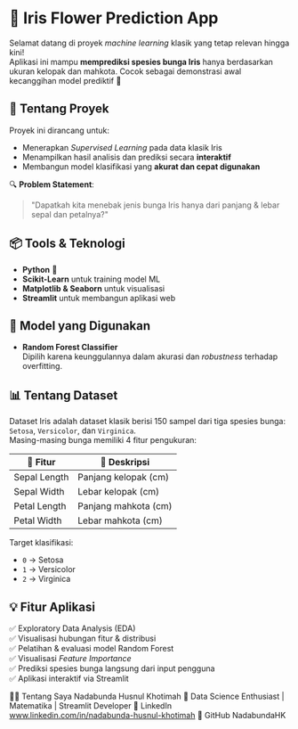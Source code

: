 # 🌺 Iris Flower Prediction App

Selamat datang di proyek *machine learning* klasik yang tetap relevan hingga kini!  
Aplikasi ini mampu **memprediksi spesies bunga Iris** hanya berdasarkan ukuran kelopak dan mahkota. Cocok sebagai demonstrasi awal kecanggihan model prediktif 🌟

## 🚀 Tentang Proyek

Proyek ini dirancang untuk:
- Menerapkan *Supervised Learning* pada data klasik Iris
- Menampilkan hasil analisis dan prediksi secara **interaktif**
- Membangun model klasifikasi yang **akurat dan cepat digunakan**

🔍 **Problem Statement**:  
> "Dapatkah kita menebak jenis bunga Iris hanya dari panjang & lebar sepal dan petalnya?"

## 📦 Tools & Teknologi

- **Python** 🐍
- **Scikit-Learn** untuk training model ML
- **Matplotlib & Seaborn** untuk visualisasi
- **Streamlit** untuk membangun aplikasi web

## 🧠 Model yang Digunakan

- **Random Forest Classifier**  
  Dipilih karena keunggulannya dalam akurasi dan *robustness* terhadap overfitting.

## 📊 Tentang Dataset

Dataset Iris adalah dataset klasik berisi 150 sampel dari tiga spesies bunga:  
`Setosa`, `Versicolor`, dan `Virginica`.  
Masing-masing bunga memiliki 4 fitur pengukuran:

| 🌼 Fitur         | 📏 Deskripsi             |
|------------------|--------------------------|
| Sepal Length     | Panjang kelopak (cm)     |
| Sepal Width      | Lebar kelopak (cm)       |
| Petal Length     | Panjang mahkota (cm)     |
| Petal Width      | Lebar mahkota (cm)       |

Target klasifikasi:
- `0` → Setosa  
- `1` → Versicolor  
- `2` → Virginica

## 💡 Fitur Aplikasi

✅ Exploratory Data Analysis (EDA)  
✅ Visualisasi hubungan fitur & distribusi  
✅ Pelatihan & evaluasi model Random Forest  
✅ Visualisasi *Feature Importance*  
✅ Prediksi spesies bunga langsung dari input pengguna  
✅ Aplikasi interaktif via Streamlit

🙋‍♀️ Tentang Saya
Nadabunda Husnul Khotimah
📍 Data Science Enthusiast | Matematika | Streamlit Developer
🔗 LinkedIn www.linkedin.com/in/nadabunda-husnul-khotimah
🐙 GitHub NadabundaHK
